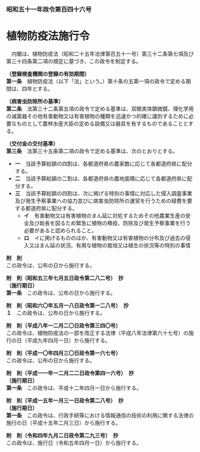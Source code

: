 ### 昭和五十一年政令第百四十六号  
# 植物防疫法施行令  
　内閣は、植物防疫法（昭和二十五年法律第百五十一号）第三十二条第七項及び第三十四条第二項の規定に基づき、この政令を制定する。  
  
**（登録検査機関の登録の有効期間）**  
**第一条**　植物防疫法（以下「法」という。）第十条の五第一項の政令で定める期間は、四年とする。  
  
**（病害虫防除所の基準）**  
**第二条**　法第三十二条第五項の政令で定める基準は、双眼実体顕微鏡、理化学用の滅菌器その他有害動物又は有害植物の種類を迅速かつ的確に識別するために必要なものとして農林水産大臣の定める設備又は器具を有するものであることとする。  
  
**（交付金の交付基準）**  
**第三条**　法第三十五条第二項の政令で定める基準は、次のとおりとする。  
* **一**　当該予算総額の四割は、各都道府県の農家数に応じて各都道府県に配分する。  
* **二**　当該予算総額の二割は、各都道府県の農地面積に応じて各都道府県に配分する。  
* **三**　当該予算総額の四割は、次に掲げる特別の事情に対応した侵入調査事業及び発生予察事業への協力並びに病害虫防除所の運営を行うための経費を要する都道府県に配分する。  
	* **イ**　有害動物又は有害植物のまん延に対処するためその他農業生産の安全及び助長を図るため緊急に植物の検疫、防除及び発生予察事業を行う必要があると認められること。  
	* **ロ**　イに掲げるもののほか、有害動物又は有害植物の分布及び過去の侵入又はまん延の状況、有用な植物の栽培又は植生の状況等の特別の事情  
  
**附　則**  
この政令は、公布の日から施行する。  
  
**附　則（昭和五三年七月五日政令第二八二号）　抄**  
**（施行期日）**  
**第一条**　この政令は、公布の日から施行する。  
  
**附　則（昭和六〇年五月一八日政令第一二八号）　抄**  
**１**　この政令は、公布の日から施行する。  
  
**附　則（平成八年一二月二〇日政令第三四〇号）**  
この政令は、植物防疫法の一部を改正する法律（平成八年法律第六十七号）の施行の日（平成九年四月一日）から施行する。  
  
**附　則（平成一〇年四月三〇日政令第一六七号）**  
この政令は、公布の日から施行する。  
  
**附　則（平成一一年一二月二二日政令第四一六号）　抄**  
**（施行期日）**  
**第一条**　この政令は、平成十二年四月一日から施行する。  
  
**附　則（平成一五年一月三一日政令第二八号）　抄**  
**（施行期日）**  
**第一条**　この政令は、行政手続等における情報通信の技術の利用に関する法律の施行の日（平成十五年二月三日）から施行する。  
  
**附　則（令和四年九月二日政令第二九三号）　抄**  
この政令は、施行日（令和五年四月一日）から施行する。  
  
